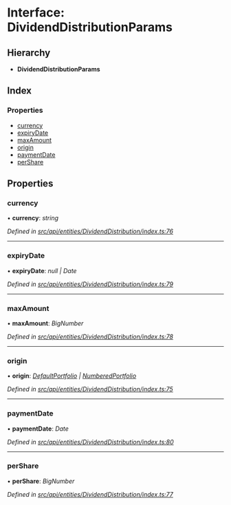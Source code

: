 # Interface: DividendDistributionParams

## Hierarchy

* **DividendDistributionParams**

## Index

### Properties

* [currency](dividenddistributionparams.md#currency)
* [expiryDate](dividenddistributionparams.md#expirydate)
* [maxAmount](dividenddistributionparams.md#maxamount)
* [origin](dividenddistributionparams.md#origin)
* [paymentDate](dividenddistributionparams.md#paymentdate)
* [perShare](dividenddistributionparams.md#pershare)

## Properties

###  currency

• **currency**: *string*

*Defined in [src/api/entities/DividendDistribution/index.ts:76](https://github.com/PolymathNetwork/polymesh-sdk/blob/38ee8078/src/api/entities/DividendDistribution/index.ts#L76)*

___

###  expiryDate

• **expiryDate**: *null | Date*

*Defined in [src/api/entities/DividendDistribution/index.ts:79](https://github.com/PolymathNetwork/polymesh-sdk/blob/38ee8078/src/api/entities/DividendDistribution/index.ts#L79)*

___

###  maxAmount

• **maxAmount**: *BigNumber*

*Defined in [src/api/entities/DividendDistribution/index.ts:78](https://github.com/PolymathNetwork/polymesh-sdk/blob/38ee8078/src/api/entities/DividendDistribution/index.ts#L78)*

___

###  origin

• **origin**: *[DefaultPortfolio](../classes/defaultportfolio.md) | [NumberedPortfolio](../classes/numberedportfolio.md)*

*Defined in [src/api/entities/DividendDistribution/index.ts:75](https://github.com/PolymathNetwork/polymesh-sdk/blob/38ee8078/src/api/entities/DividendDistribution/index.ts#L75)*

___

###  paymentDate

• **paymentDate**: *Date*

*Defined in [src/api/entities/DividendDistribution/index.ts:80](https://github.com/PolymathNetwork/polymesh-sdk/blob/38ee8078/src/api/entities/DividendDistribution/index.ts#L80)*

___

###  perShare

• **perShare**: *BigNumber*

*Defined in [src/api/entities/DividendDistribution/index.ts:77](https://github.com/PolymathNetwork/polymesh-sdk/blob/38ee8078/src/api/entities/DividendDistribution/index.ts#L77)*
